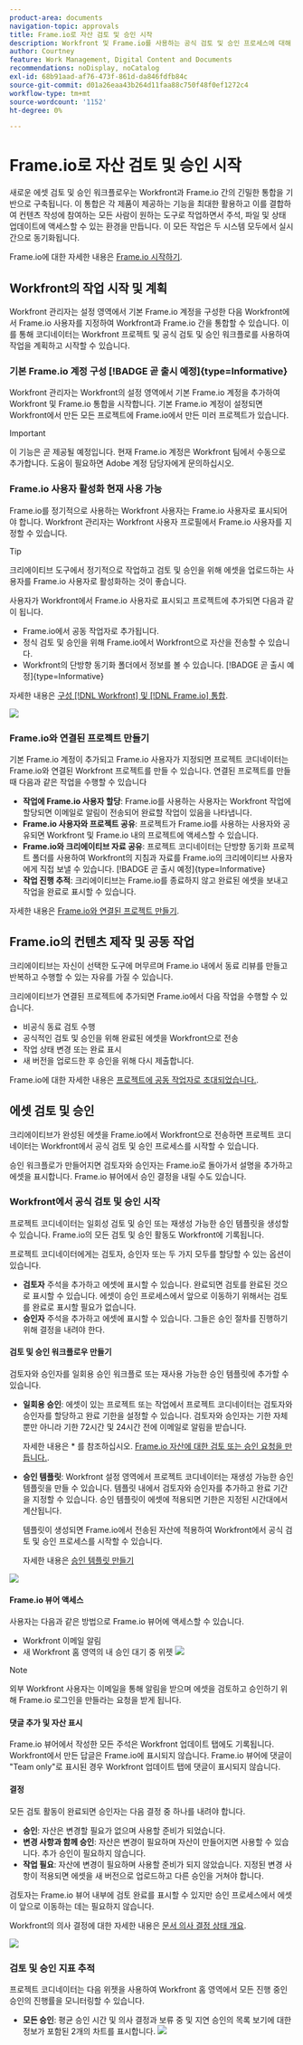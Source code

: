```yaml
---
product-area: documents
navigation-topic: approvals
title: Frame.io로 자산 검토 및 승인 시작
description: Workfront 및 Frame.io를 사용하는 공식 검토 및 승인 프로세스에 대해 자세히 알아보십시오.
author: Courtney
feature: Work Management, Digital Content and Documents
recommendations: noDisplay, noCatalog
exl-id: 68b91aad-af76-473f-861d-da846fdfb84c
source-git-commit: d01a26eaa43b264d11faa88c750f48f0ef1272c4
workflow-type: tm+mt
source-wordcount: '1152'
ht-degree: 0%

---
```


# Frame.io로 자산 검토 및 승인 시작

새로운 에셋 검토 및 승인 워크플로우는 Workfront과 Frame.io 간의 긴밀한 통합을 기반으로 구축됩니다. 이 통합은 각 제품이 제공하는 기능을 최대한 활용하고 이를 결합하여 컨텐츠 작성에 참여하는 모든 사람이 원하는 도구로 작업하면서 주석, 파일 및 상태 업데이트에 액세스할 수 있는 환경을 만듭니다. 이 모든 작업은 두 시스템 모두에서 실시간으로 동기화됩니다.

Frame.io에 대한 자세한 내용은 [Frame.io 시작하기](https://support.frame.io/en/collections/49298-getting-started).

## Workfront의 작업 시작 및 계획

Workfront 관리자는 설정 영역에서 기본 Frame.io 계정을 구성한 다음 Workfront에서 Frame.io 사용자를 지정하여 Workfront과 Frame.io 간을 통합할 수 있습니다. 이를 통해 코디네이터는 Workfront 프로젝트 및 공식 검토 및 승인 워크플로를 사용하여 작업을 계획하고 시작할 수 있습니다.

### 기본 Frame.io 계정 구성 [!BADGE 곧 출시 예정]{type=Informative}

Workfront 관리자는 Workfront의 설정 영역에서 기본 Frame.io 계정을 추가하여 Workfront 및 Frame.io 통합을 시작합니다. 기본 Frame.io 계정이 설정되면 Workfront에서 만든 모든 프로젝트에 Frame.io에서 만든 미러 프로젝트가 있습니다.

>[!IMPORTANT]
>
>이 기능은 곧 제공될 예정입니다. 현재 Frame.io 계정은 Workfront 팀에서 수동으로 추가합니다. 도움이 필요하면 Adobe 계정 담당자에게 문의하십시오.

<!--For more information, see [Configure the [!DNL Workfront] and [!DNL Frame.io] integration](/help/quicksilver/administration-and-setup/configure-integrations/configure-wf-and-frame.md).

 in procedure article we need to cover how groups work with projects and how the frame account is associated with a group. And that accounts other than the default can be added on a 1:1 basis using the dev token. -->

### Frame.io 사용자 활성화 현재 사용 가능

Frame.io를 정기적으로 사용하는 Workfront 사용자는 Frame.io 사용자로 표시되어야 합니다. Workfront 관리자는 Workfront 사용자 프로필에서 Frame.io 사용자를 지정할 수 있습니다.

>[!TIP]
>
>크리에이티브 도구에서 정기적으로 작업하고 검토 및 승인을 위해 에셋을 업로드하는 사용자를 Frame.io 사용자로 활성화하는 것이 좋습니다.

사용자가 Workfront에서 Frame.io 사용자로 표시되고 프로젝트에 추가되면 다음과 같이 됩니다.

* Frame.io에서 공동 작업자로 추가됩니다.
* 정식 검토 및 승인을 위해 Frame.io에서 Workfront으로 자산을 전송할 수 있습니다.
* Workfront의 단방향 동기화 폴더에서 정보를 볼 수 있습니다. [!BADGE 곧 출시 예정]{type=Informative}

자세한 내용은 [구성 [!DNL Workfront] 및 [!DNL Frame.io] 통합](/help/quicksilver/administration-and-setup/configure-integrations/configure-wf-and-frame.md).

![](assets/Frame-enabled-user.png)


### Frame.io와 연결된 프로젝트 만들기

기본 Frame.io 계정이 추가되고 Frame.io 사용자가 지정되면 프로젝트 코디네이터는 Frame.io와 연결된 Workfront 프로젝트를 만들 수 있습니다. 연결된 프로젝트를 만들 때 다음과 같은 작업을 수행할 수 있습니다

* **작업에 Frame.io 사용자 할당**: Frame.io를 사용하는 사용자는 Workfront 작업에 할당되면 이메일로 알림이 전송되어 완료할 작업이 있음을 나타냅니다.
* **Frame.io 사용자와 프로젝트 공유**: 프로젝트가 Frame.io를 사용하는 사용자와 공유되면 Workfront 및 Frame.io 내의 프로젝트에 액세스할 수 있습니다.
* **Frame.io와 크리에이티브 자료 공유**: 프로젝트 코디네이터는 단방향 동기화 프로젝트 폴더를 사용하여 Workfront의 지침과 자료를 Frame.io의 크리에이티브 사용자에게 직접 보낼 수 있습니다. [!BADGE 곧 출시 예정]{type=Informative}
* **작업 진행 추적**: 크리에이티브는 Frame.io를 종료하지 않고 완료된 에셋을 보내고 작업을 완료로 표시할 수 있습니다.

자세한 내용은 [Frame.io와 연결된 프로젝트 만들기](/help/quicksilver/manage-work/projects/create-projects/create-frame-connected-project.md).


## Frame.io의 컨텐츠 제작 및 공동 작업

크리에이티브는 자신이 선택한 도구에 머무르며 Frame.io 내에서 동료 리뷰를 만들고 반복하고 수행할 수 있는 자유를 가질 수 있습니다.

크리에이티브가 연결된 프로젝트에 추가되면 Frame.io에서 다음 작업을 수행할 수 있습니다.

<!--* Access instructions from the project coordinator -->
* 비공식 동료 검토 수행
* 공식적인 검토 및 승인을 위해 완료된 에셋을 Workfront으로 전송
* 작업 상태 변경 또는 완료 표시
* 새 버전을 업로드한 후 승인을 위해 다시 제출합니다. <!--do they have to send to frame.io again?-->

Frame.io에 대한 자세한 내용은 [프로젝트에 공동 작업자로 초대되었습니다.](https://support.frame.io/en/articles/11125-i-ve-been-invited-to-collaborate-on-a-project).

## 에셋 검토 및 승인

크리에이티브가 완성된 에셋을 Frame.io에서 Workfront으로 전송하면 프로젝트 코디네이터는 Workfront에서 공식 검토 및 승인 프로세스를 시작할 수 있습니다.

승인 워크플로가 만들어지면 검토자와 승인자는 Frame.io로 돌아가서 설명을 추가하고 에셋을 표시합니다. Frame.io 뷰어에서 승인 결정을 내릴 수도 있습니다.

### Workfront에서 공식 검토 및 승인 시작

프로젝트 코디네이터는 일회성 검토 및 승인 또는 재생성 가능한 승인 템플릿을 생성할 수 있습니다. Frame.io의 모든 검토 및 승인 활동도 Workfront에 기록됩니다.

프로젝트 코디네이터에게는 검토자, 승인자 또는 두 가지 모두를 할당할 수 있는 옵션이 있습니다.

* **검토자** 주석을 추가하고 에셋에 표시할 수 있습니다. 완료되면 검토를 완료된 것으로 표시할 수 있습니다. 에셋이 승인 프로세스에서 앞으로 이동하기 위해서는 검토를 완료로 표시할 필요가 없습니다.
* **승인자** 주석을 추가하고 에셋에 표시할 수 있습니다. 그들은 승인 절차를 진행하기 위해 결정을 내려야 한다.


#### 검토 및 승인 워크플로우 만들기

검토자와 승인자를 일회용 승인 워크플로 또는 재사용 가능한 승인 템플릿에 추가할 수 있습니다.

* **일회용 승인**: 에셋이 있는 프로젝트 또는 작업에서 프로젝트 코디네이터는 검토자와 승인자를 할당하고 완료 기한을 설정할 수 있습니다. 검토자와 승인자는 기한 자체뿐만 아니라 기한 72시간 및 24시간 전에 이메일로 알림을 받습니다.

  자세한 내용은 * 를 참조하십시오. [Frame.io 자산에 대한 검토 또는 승인 요청을 만듭니다.](/help/quicksilver/review-and-approve-work/document-reviews-and-approvals/manage-document-approvals/create-request-for-frame-asset.md).

* **승인 템플릿**: Workfront 설정 영역에서 프로젝트 코디네이터는 재생성 가능한 승인 템플릿을 만들 수 있습니다. 템플릿 내에서 검토자와 승인자를 추가하고 완료 기간을 지정할 수 있습니다. 승인 템플릿이 에셋에 적용되면 기한은 지정된 시간대에서 계산됩니다.

  템플릿이 생성되면 Frame.io에서 전송된 자산에 적용하여 Workfront에서 공식 검토 및 승인 프로세스를 시작할 수 있습니다.

  자세한 내용은 [승인 템플릿 만들기](/help/quicksilver/review-and-approve-work/document-reviews-and-approvals/manage-document-approvals/create-approval-template.md)


![](assets/assign-template.png)


#### Frame.io 뷰어 액세스

사용자는 다음과 같은 방법으로 Frame.io 뷰어에 액세스할 수 있습니다.

* Workfront 이메일 알림
* 새 Workfront 홈 영역의 내 승인 대기 중 위젯
  ![](assets/awaiting-my-approval.png)

>[!NOTE]
>
>외부 Workfront 사용자는 이메일을 통해 알림을 받으며 에셋을 검토하고 승인하기 위해 Frame.io 로그인을 만들라는 요청을 받게 됩니다.

#### 댓글 추가 및 자산 표시

Frame.io 뷰어에서 작성한 모든 주석은 Workfront 업데이트 탭에도 기록됩니다. Workfront에서 만든 답글은 Frame.io에 표시되지 않습니다. Frame.io 뷰어에 댓글이 &quot;Team only&quot;로 표시된 경우 Workfront 업데이트 탭에 댓글이 표시되지 않습니다.

#### 결정

모든 검토 활동이 완료되면 승인자는 다음 결정 중 하나를 내려야 합니다.

* **승인**: 자산은 변경할 필요가 없으며 사용할 준비가 되었습니다.
* **변경 사항과 함께 승인**: 자산은 변경이 필요하며 자산이 만들어지면 사용할 수 있습니다. 추가 승인이 필요하지 않습니다.
* **작업 필요**: 자산에 변경이 필요하며 사용할 준비가 되지 않았습니다. 지정된 변경 사항이 적용되면 에셋을 새 버전으로 업로드하고 다른 승인을 거쳐야 합니다. <!--is the same approval workflow automatically applied? Does the coordinator have to do anything to get the approval going? -->

검토자는 Frame.io 뷰어 내부에 검토 완료를 표시할 수 있지만 승인 프로세스에서 에셋이 앞으로 이동하는 데는 필요하지 않습니다.

Workfront의 의사 결정에 대한 자세한 내용은 [문서 의사 결정 상태 개요](/help/quicksilver/review-and-approve-work/document-reviews-and-approvals/manage-document-approvals/document-approval-status.md).

![](assets/frame-viewer-and-decision.png)


<!-- upload assets directly to workfront to be reviewed in Frame.io/ Will have to send manually at first

Reviewer/approver needs to go through email to get to frame vier
-->

### 검토 및 승인 지표 추적

프로젝트 코디네이터는 다음 위젯을 사용하여 Workfront 홈 영역에서 모든 진행 중인 승인의 진행률을 모니터링할 수 있습니다.

* **모든 승인**: 평균 승인 시간 및 의사 결정과 보류 중 및 지연 승인의 목록 보기에 대한 정보가 포함된 2개의 차트를 표시합니다.
  ![](assets/all-approvals.png)